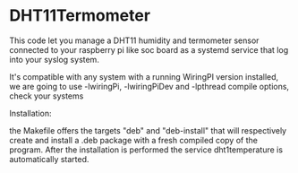 # DHT11Termometer

This code let you manage a DHT11 humidity and termometer sensor connected to your raspberry pi like soc board as a systemd service that log into your syslog system.

It's compatible with any system with a running WiringPI version installed, we are going to use -lwiringPi, -lwiringPiDev  and -lpthread compile options, check your systems



Installation:

the Makefile offers the targets "deb" and "deb-install" that will respectively create and install a .deb package with a fresh compiled copy of the program.
After the installation is performed the service dht1temperature is automatically started.




